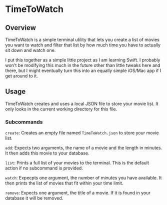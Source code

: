 # TimeToWatch

## Overview

TimeToWatch is a simple terminal utility that lets you create a list of movies you want to watch and filter that list by how much time you have to actually sit down and watch one.

I put this together as a simple little project as I am learning Swift. I probably won't be modifying this much in the future other than little tweaks here and there, but I might eventually turn this into an equally simple iOS/Mac app if I get around to it.

## Usage

TimeToWatch creates and uses a local JSON file to store your movie list. It only looks in the current working directory for this file.

### Subcommands

`create`: Creates an empty file named `TimeToWatch.json` to store your movie list.

`add`: Expects two arguments, the name of a movie and the length in minutes. It then adds this movie to your database.

`list`: Prints a full list of your movies to the terminal. This is the default action if no subcommand is provided.

`watch`: Expecpts one argument, the number of minutes you have available. It then prints the list of movies that fit within your time limit.

`remove`: Expects one argument, the title of a movie. If it is found in your database it will be removed.

